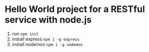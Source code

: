 # Hello World project for a RESTful service with node.js

1. run `npm init`
2. install express `npm i -g express`
3. install nodemon `npm i -g nodemon`
